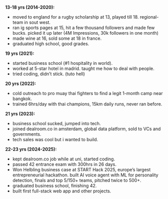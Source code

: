 **13-18 yrs (2014-2020):**  
- moved to england for a rugby scholarship at 13, played till 18. regional-team in sout west.  
- ran ig sports pages at 15, hit a few thousand followers and made few bucks. picked it up later (4M Impressions, 30k followers in one month)
- made wine at 16, sold some at 18 in france.  
- graduated high school, good grades.

**19 yrs (2021):**  
- started business school (#1 hospitality in world).  
- worked at 5-star hotel in madrid. taught me how to deal with people.
- tried coding, didn’t stick. (tuto hell)

**20 yrs (2022):**  
- cold outreach to pro muay thai fighters to find a legit 1-month camp near bangkok.  
- trained 6hrs/day with thai champions, 15km daily runs, never ran before.

**21 yrs (2023):**  
- business school sucked, jumped into tech.
- joined dealroom.co in amsterdam, global data platform, sold to VCs and governments.
- tech sales was cool but i wanted to build.

**22-23 yrs (2024-2025):**  
- kept dealroom.co job while at uni, started coding.  
- passed 42 entrance exam with 300hrs in 26 days.
- Won Helbling business case at START Hack 2025, europe’s largest entrepreneurial hackathon.
  built AI voice agent with ML for personality detection, finals and top 5/150+ teams, pitched twice to 500+.
- graduated business school, finishing 42.  
- built first full-stack web app and other projects.
